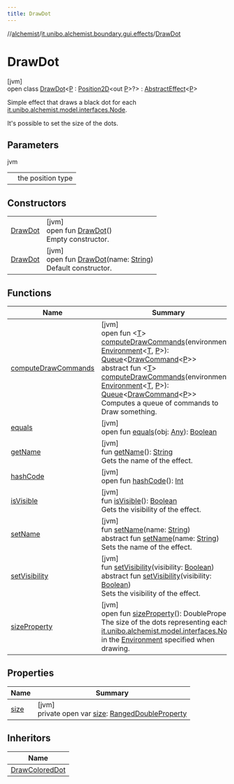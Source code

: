 ```yaml
---
title: DrawDot
---
```

//[alchemist](../../../index.html)/[it.unibo.alchemist.boundary.gui.effects](../index.html)/[DrawDot](index.html)



# DrawDot



[jvm]\
open class [DrawDot](index.html)<[P](index.html) : [Position2D](../../it.unibo.alchemist.model.interfaces/-position2-d/index.html)<out [P](../../it.unibo.alchemist.boundary.gui.effects.json/-effect-group-adapter/index.html)>?> : [AbstractEffect](../-abstract-effect/index.html)<[P](../../it.unibo.alchemist.boundary.gui.effects.json/-effect-group-adapter/index.html)> 

Simple effect that draws a black dot for each [it.unibo.alchemist.model.interfaces.Node](../../it.unibo.alchemist.model.interfaces/-node/index.html). 



 It's possible to set the size of the dots.



## Parameters


jvm

| | |
|---|---|
| <P> | the position type |



## Constructors


| | |
|---|---|
| [DrawDot](-draw-dot.html) | [jvm]<br>open fun [DrawDot](-draw-dot.html)()<br>Empty constructor. |
| [DrawDot](-draw-dot.html) | [jvm]<br>open fun [DrawDot](-draw-dot.html)(name: [String](https://docs.oracle.com/javase/8/docs/api/java/lang/String.html))<br>Default constructor. |


## Functions


| Name | Summary |
|---|---|
| [computeDrawCommands](../-abstract-effect/compute-draw-commands.html) | [jvm]<br>open fun <[T](../-abstract-effect/compute-draw-commands.html)> [computeDrawCommands](../-abstract-effect/compute-draw-commands.html)(environment: [Environment](../../it.unibo.alchemist.model.interfaces/-environment/index.html)<[T](../../it.unibo.alchemist.boundary.monitor/-f-x-step-monitor/index.html), [P](../../it.unibo.alchemist.boundary.gui.effects.json/-effect-group-adapter/index.html)>): [Queue](https://docs.oracle.com/javase/8/docs/api/java/util/Queue.html)<[DrawCommand](../../it.unibo.alchemist.boundary.interfaces/-draw-command/index.html)<[P](../../it.unibo.alchemist.boundary.gui.effects.json/-effect-group-adapter/index.html)>><br>abstract fun <[T](../-effect-f-x/compute-draw-commands.html)> [computeDrawCommands](../-effect-f-x/compute-draw-commands.html)(environment: [Environment](../../it.unibo.alchemist.model.interfaces/-environment/index.html)<[T](../../it.unibo.alchemist.boundary.monitor/-f-x-step-monitor/index.html), [P](../../it.unibo.alchemist.boundary.gui.effects.json/-effect-group-adapter/index.html)>): [Queue](https://docs.oracle.com/javase/8/docs/api/java/util/Queue.html)<[DrawCommand](../../it.unibo.alchemist.boundary.interfaces/-draw-command/index.html)<[P](../../it.unibo.alchemist.boundary.gui.effects.json/-effect-group-adapter/index.html)>><br>Computes a queue of commands to Draw something. |
| [equals](equals.html) | [jvm]<br>open fun [equals](equals.html)(obj: [Any](https://kotlinlang.org/api/latest/jvm/stdlib/kotlin/-any/index.html)): [Boolean](https://kotlinlang.org/api/latest/jvm/stdlib/kotlin/-boolean/index.html) |
| [getName](index.html#-1246522748%2FFunctions%2F-134779887) | [jvm]<br>fun [getName](index.html#-1246522748%2FFunctions%2F-134779887)(): [String](https://docs.oracle.com/javase/8/docs/api/java/lang/String.html)<br>Gets the name of the effect. |
| [hashCode](hash-code.html) | [jvm]<br>open fun [hashCode](hash-code.html)(): [Int](https://kotlinlang.org/api/latest/jvm/stdlib/kotlin/-int/index.html) |
| [isVisible](../-abstract-effect/is-visible.html) | [jvm]<br>fun [isVisible](../-abstract-effect/is-visible.html)(): [Boolean](https://kotlinlang.org/api/latest/jvm/stdlib/kotlin/-boolean/index.html)<br>Gets the visibility of the effect. |
| [setName](index.html#718293747%2FFunctions%2F-134779887) | [jvm]<br>fun [setName](index.html#718293747%2FFunctions%2F-134779887)(name: [String](https://docs.oracle.com/javase/8/docs/api/java/lang/String.html))<br>abstract fun [setName](../-effect-f-x/set-name.html)(name: [String](https://docs.oracle.com/javase/8/docs/api/java/lang/String.html))<br>Sets the name of the effect. |
| [setVisibility](index.html#-144014039%2FFunctions%2F-134779887) | [jvm]<br>fun [setVisibility](index.html#-144014039%2FFunctions%2F-134779887)(visibility: [Boolean](https://kotlinlang.org/api/latest/jvm/stdlib/kotlin/-boolean/index.html))<br>abstract fun [setVisibility](../-effect-f-x/set-visibility.html)(visibility: [Boolean](https://kotlinlang.org/api/latest/jvm/stdlib/kotlin/-boolean/index.html))<br>Sets the visibility of the effect. |
| [sizeProperty](size-property.html) | [jvm]<br>open fun [sizeProperty](size-property.html)(): DoubleProperty<br>The size of the dots representing each [it.unibo.alchemist.model.interfaces.Node](../../it.unibo.alchemist.model.interfaces/-node/index.html) in the [Environment](../../it.unibo.alchemist.model.interfaces/-environment/index.html) specified when drawing. |


## Properties


| Name | Summary |
|---|---|
| [size](size.html) | [jvm]<br>private open var [size](size.html): [RangedDoubleProperty](../../it.unibo.alchemist.boundary.gui.view.properties/-ranged-double-property/index.html) |


## Inheritors


| Name |
|---|
| [DrawColoredDot](../-draw-colored-dot/index.html) |

